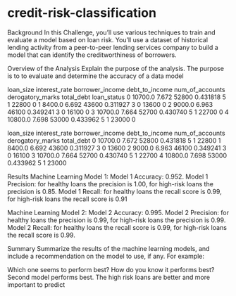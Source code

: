 # credit-risk-classification

Background
In this Challenge, you’ll use various techniques to train and evaluate a model based on loan risk. You’ll use a dataset of historical lending activity from a peer-to-peer lending services company to build a model that can identify the creditworthiness of borrowers.



Overview of the Analysis
Explain the purpose of the analysis.
The purpose is to to evaluate and determine the accuracy of a data model

loan_size interest_rate borrower_income debt_to_income num_of_accounts derogatory_marks total_debt loan_status 0 10700.0 7.672 52800 0.431818 5 1 22800 0 1 8400.0 6.692 43600 0.311927 3 0 13600 0 2 9000.0 6.963 46100 0.349241 3 0 16100 0 3 10700.0 7.664 52700 0.430740 5 1 22700 0 4 10800.0 7.698 53000 0.433962 5 1 23000 0

loan_size interest_rate borrower_income debt_to_income num_of_accounts derogatory_marks total_debt 0 10700.0 7.672 52800 0.431818 5 1 22800 1 8400.0 6.692 43600 0.311927 3 0 13600 2 9000.0 6.963 46100 0.349241 3 0 16100 3 10700.0 7.664 52700 0.430740 5 1 22700 4 10800.0 7.698 53000 0.433962 5 1 23000

Results
Machine Learning Model 1: Model 1 Accuracy: 0.952. Model 1 Precision: for healthy loans the precision is 1.00, for high-risk loans the precision is 0.85. Model 1 Recall: for healthy loans the recall score is 0.99, for high-risk loans the recall score is 0.91

Machine Learning Model 2: Model 2 Accuracy: 0.995. Model 2 Precision: for healthy loans the precision is 0.99, for high-risk loans the precision is 0.99. Model 2 Recall: for healthy loans the recall score is 0.99, for high-risk loans the recall score is 0.99.

Summary
Summarize the results of the machine learning models, and include a recommendation on the model to use, if any. For example:

Which one seems to perform best? How do you know it performs best? Second model performs best. The high risk loans are better and more important to predict
